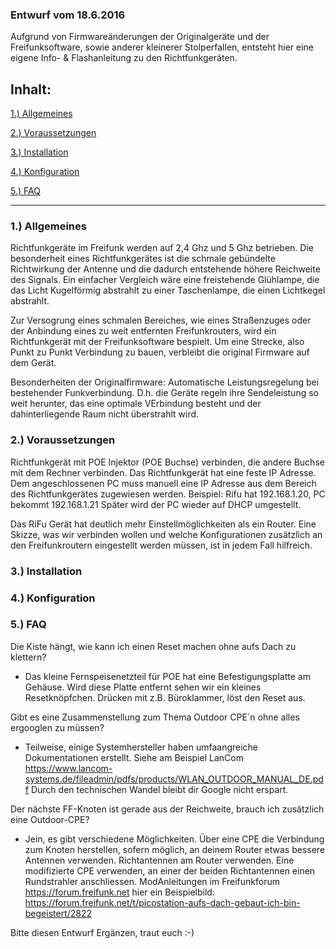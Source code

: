 ### Entwurf vom 18.6.2016

Aufgrund von Firmwareänderungen der Originalgeräte und der Freifunksoftware, sowie
anderer kleinerer Stolperfallen, entsteht hier eine eigene Info- & Flashanleitung
zu den Richtfunkgeräten.


## Inhalt:


[1.) Allgemeines](#inhalt_1-allgemeines)

[2.) Voraussetzungen](#inhalt_2-voraussetzungen)

[3.) Installation ](#inhalt_3-installation)

[4.) Konfiguration ](#inhalt_4-konfiguration)

[5.) FAQ](#inhalt_5-faq)



----


### 1.) Allgemeines
Richtfunkgeräte im Freifunk werden auf 2,4 Ghz und 5 Ghz betrieben. Die besonderheit eines Richtfunkgerätes ist die schmale gebündelte Richtwirkung der Antenne und die dadurch entstehende höhere Reichweite des Signals. Ein einfacher Vergleich wäre eine freistehende Glühlampe, die das Licht Kugelförmig abstrahlt zu einer Taschenlampe, die einen Lichtkegel abstrahlt.

Zur Versogrung eines schmalen Bereiches, wie eines Straßenzuges oder der Anbindung eines zu weit entfernten Freifunkrouters, wird ein Richtfunkgerät mit der Freifunksoftware bespielt. Um eine Strecke, also Punkt zu Punkt Verbindung zu bauen, verbleibt die original Firmware auf dem Gerät.

Besonderheiten der Originalfirmware:
Automatische Leistungsregelung bei bestehender Funkverbindung. D.h. die Geräte regeln ihre Sendeleistung so weit herunter, das eine optimale VErbindung besteht und der dahinterliegende Raum nicht überstrahlt wird.



### 2.) Voraussetzungen
Richtfunkgerät mit POE Injektor (POE Buchse) verbinden, die andere Buchse mit dem Rechner verbinden. Das Richtfunkgerät hat eine feste IP Adresse. Dem angeschlossenen PC muss manuell eine IP Adresse aus dem Bereich des Richtfunkgerätes zugewiesen werden. Beispiel: Rifu hat 192.168.1.20, PC bekommt 192.168.1.21
Später wird der PC wieder auf DHCP umgestellt. 

Das RiFu Gerät hat deutlich mehr Einstellmöglichkeiten als ein Router. Eine Skizze, was wir verbinden wollen und welche Konfigurationen zusätzlich an den Freifunkroutern eingestellt werden müssen, ist in jedem Fall hilfreich.

### 3.) Installation


### 4.) Konfiguration


### 5.) FAQ

Die Kiste hängt, wie kann ich einen Reset machen ohne aufs Dach zu klettern?
- Das kleine Fernspeisenetzteil für POE hat eine Befestigungsplatte am Gehäuse. Wird diese Platte entfernt sehen wir ein kleines Resetknöpfchen. Drücken mit z.B. Büroklammer, löst den Reset aus.

Gibt es eine Zusammenstellung zum Thema Outdoor CPE´n ohne alles ergooglen zu müssen?
- Teilweise, einige Systemhersteller haben umfaangreiche Dokumentationen erstellt. Siehe am Beispiel LanCom https://www.lancom-systems.de/fileadmin/pdfs/products/WLAN_OUTDOOR_MANUAL_DE.pdf
Durch den technischen Wandel bleibt dir Google nicht erspart.

Der nächste FF-Knoten ist gerade aus der Reichweite, brauch ich zusätzlich eine Outdoor-CPE?
- Jein, es gibt verschiedene Möglichkeiten. Über eine CPE die Verbindung zum Knoten herstellen, sofern möglich, an deinem Router etwas bessere Antennen verwenden. Richtantennen am Router verwenden. Eine modifizierte CPE verwenden, an einer der beiden Richtantennen einen Rundstrahler anschliessen. ModAnleitungen im Freifunkforum https://forum.freifunk.net hier ein Beispielbild: https://forum.freifunk.net/t/picostation-aufs-dach-gebaut-ich-bin-begeistert/2822



Bitte diesen Entwurf Ergänzen, traut euch :-)

